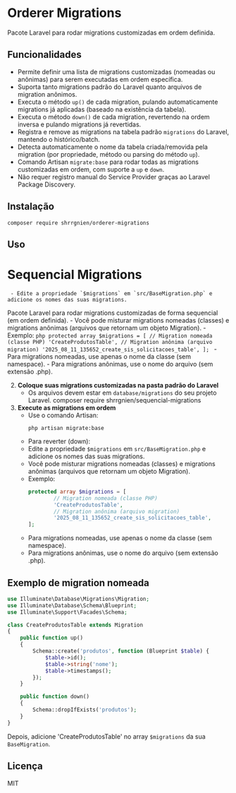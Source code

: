 # Orderer Migrations

Pacote Laravel para rodar migrations customizadas em ordem definida.

## Funcionalidades

- Permite definir uma lista de migrations customizadas (nomeadas ou anônimas) para serem executadas em ordem específica.
- Suporta tanto migrations padrão do Laravel quanto arquivos de migration anônimos.
- Executa o método `up()` de cada migration, pulando automaticamente migrations já aplicadas (baseado na existência da tabela).
- Executa o método `down()` de cada migration, revertendo na ordem inversa e pulando migrations já revertidas.
- Registra e remove as migrations na tabela padrão `migrations` do Laravel, mantendo o histórico/batch.
- Detecta automaticamente o nome da tabela criada/removida pela migration (por propriedade, método ou parsing do método `up`).
- Comando Artisan `migrate:base` para rodar todas as migrations customizadas em ordem, com suporte a `up` e `down`.
- Não requer registro manual do Service Provider graças ao Laravel Package Discovery.

## Instalação

```shell
composer require shrrgnien/orderer-migrations
```

## Uso


# Sequencial Migrations
	 - Edite a propriedade `$migrations` em `src/BaseMigration.php` e adicione os nomes das suas migrations.
Pacote Laravel para rodar migrations customizadas de forma sequencial (em ordem definida).
	 - Você pode misturar migrations nomeadas (classes) e migrations anônimas (arquivos que retornam um objeto Migration).
	 - Exemplo:
		 ```php
		 protected array $migrations = [
				 // Migration nomeada (classe PHP)
				 'CreateProdutosTable',
				 // Migration anônima (arquivo migration)
				 '2025_08_11_135652_create_sis_solicitacoes_table',
		 ];
		 ```
	 - Para migrations nomeadas, use apenas o nome da classe (sem namespace).
	 - Para migrations anônimas, use o nome do arquivo (sem extensão .php).

2. **Coloque suas migrations customizadas na pasta padrão do Laravel**
	 - Os arquivos devem estar em `database/migrations` do seu projeto Laravel.
composer require shrrgnien/sequencial-migrations
3. **Execute as migrations em ordem**
	 - Use o comando Artisan:
		 ```shell
		 php artisan migrate:base
		 ```
	 - Para reverter (down):
	 - Edite a propriedade `$migrations` em `src/BaseMigration.php` e adicione os nomes das suas migrations.
	 - Você pode misturar migrations nomeadas (classes) e migrations anônimas (arquivos que retornam um objeto Migration).
	 - Exemplo:
		 ```php
		 protected array $migrations = [
				 // Migration nomeada (classe PHP)
				 'CreateProdutosTable',
				 // Migration anônima (arquivo migration)
				 '2025_08_11_135652_create_sis_solicitacoes_table',
		 ];
		 ```
	 - Para migrations nomeadas, use apenas o nome da classe (sem namespace).
	 - Para migrations anônimas, use o nome do arquivo (sem extensão .php).
## Exemplo de migration nomeada

```php
use Illuminate\Database\Migrations\Migration;
use Illuminate\Database\Schema\Blueprint;
use Illuminate\Support\Facades\Schema;

class CreateProdutosTable extends Migration
{
	public function up()
	{
		Schema::create('produtos', function (Blueprint $table) {
			$table->id();
			$table->string('nome');
			$table->timestamps();
		});
	}

	public function down()
	{
		Schema::dropIfExists('produtos');
	}
}
```

Depois, adicione 'CreateProdutosTable' no array `$migrations` da sua `BaseMigration`.

## Licença

MIT
